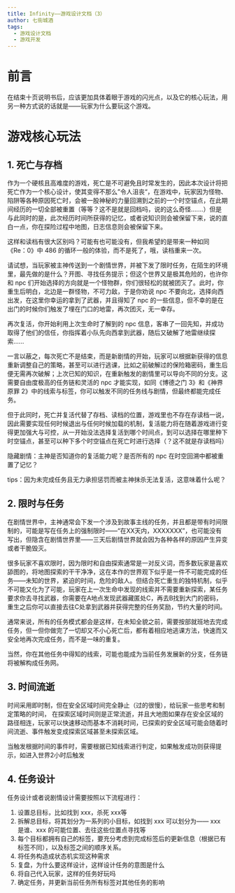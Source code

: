 ```yaml
---
title: Infinity——游戏设计文档（3）
author: 七街城酒
tags:
  - 游戏设计文档
  - 游戏开发
---
```

# 前言

在结束十页说明书后，应该更加具体着眼于游戏的闪光点，以及它的核心玩法，用另一种方式说的话就是——玩家为什么要玩这个游戏。

# 游戏核心玩法
## 1. 死亡与存档

作为一个硬核且高难度的游戏，死亡是不可避免且时常发生的，因此本次设计将把死亡作为一个核心设计，使其变得不那么”令人沮丧“，在游戏中，玩家因为怪物、陷阱等各种原因死亡时，会被一股神秘的力量回溯到之前的一个时空锚点，在此期间经历的一切全部被重置（等等？这不是就是回档吗，说的这么奇怪.......）但是与此同时的是，此次经历时间所获得的记忆，或者说知识则会被保留下来，说的直白一点，你在探险过程中地图，日志信息则会被保留下来。

这样和读档有很大区别吗？可能有也可能没有，但我希望的是带来一种如同《Re：0》中 486 的循环一般的体验，而不是死了，哦，读档重来一次。

请试想，当玩家被主神传送到一个剧情世界，并被下发了限时任务，在陌生的环境里，最先做的是什么？开图、寻找任务提示；但这个世界又是极其危险的，也许你和 npc 们开始选择的方向就是一个怪物群，你们很轻松的就被团灭了。此时，你重生后明白，北边是一群怪物，不可力敌，于是你劝说 npc 不要向北，选择向西出发，在这里你幸运的拿到了武器，并且得知了 npc 的一些信息，但不幸的是在出门的时候你们触发了埋在门口的地雷，再次团灭，无一幸存。

再次复活，你开始利用上次生命时了解到的 npc 信息，客串了一回先知，并成功取得了他们的信任，你指挥着小队先向西拿到武器，随后又破解了地雷继续探索......

一言以蔽之，每次死亡不是结束，而是新剧情的开始，玩家可以根据新获得的信息重新调整自己的策略，甚至可以进行逃课，比如之前破解过的保险箱密码，重生后便无需再次破解；上次已知的知识，在重新触发的剧情里可以导向不同的分支。这需要自由度极高的任务链和灵活的 npc 才能实现，如同《博德之门 3》和《神界原罪 2》中的线索与标签，你可以触发不同的任务线与剧情，但最终都能完成任务。

但于此同时，死亡并复活代替了存档、读档的位置，游戏里也不存在存读档一说，因此需要实现任何时候退出与任何时候加载的机制，复活能力将在随着游戏进行变得更加强大与可控，从一开始没法选择复活到哪个时间点，到可以选择在哪里种下时空锚点，甚至可以种下多个时空锚点在死亡时进行选择（？这不就是存读档吗）

隐藏剧情：主神是否知道你的复活能力呢？是否所有的 npc 在时空回溯中都被重置了记忆？

tips：因为未完成任务且无力承担惩罚而被主神抹杀无法复活，这意味着什么呢？

## 2. 限时与任务

在剧情世界中，主神通常会下发一个涉及到故事主线的任务，并且都是带有时间限制的，可能是写在任务上的强制限时——“在XX天内，XXXXXXX”，也可能没有写出，但隐含在剧情世界里——三天后剧情世界就会因为各种各样的原因产生异变或者干脆毁灭。

很多玩家不喜欢限时，因为限时和自由探索通常是一对反义词，而多数玩家是喜欢舔图的，将地图探索的干干净净，这在本作的世界观下似乎是一件不可能完成的任务——未知的世界，紧迫的时间，危险的敌人。但结合死亡重生的独特机制，似乎不可能又化为了可能，玩家在上一次生命中发现的线索并不需要重新探索，某任务要求你去寻找武器，你需要在A地点发现武器藏匿处C，再去B找到大门的密码，重生之后你可以直接去往C处拿到武器并获得完整的任务奖励，节约大量的时间。

通常来说，所有的任务模式都会是这样，在未知全貌之前，需要按部就班地去完成任务，但一但你做完了一切却又不小心死亡后，都有着相应地逃课方法，快速而又安全地再次完成任务，而不是一味的重复。

当然，你在其他任务中得知的线索，可能也能成为当前任务发展新的分支，任务链将被解构成任务网。

## 3. 时间流逝

时间采用即时制，但在安全区域时间完全静止（过的很慢），给玩家一些思考和制定策略的时间，
在探索区域时间则是正常流逝，并且大地图如果存在安全区域的路径相连，玩家可以快速移动而基本不消耗时间，已探索的安全区域可能会随着时间流逝、事件触发变成探索区域甚至未探索区域。

当触发根据时间的事件时，需要根据已知线索进行判定，如果触发成功则获得提示，如进入世界2小时后触发

## 4. 任务设计

任务设计或者说剧情设计需要按照以下流程进行：
1. 设置总目标，比如找到 xxx，杀死 xxx等
2. 拆解总目标，将其划分为一系列的小目标，如找到 xxx 可以划分为—— xxx 是谁、xxx 的可能位置、去往这些位置点寻找等
3. 每个目标都拥有自己的标签，要充分考虑到完成标签后的更新信息（根据已有标签不同），以及标签之间的顺序关系。
4. 将任务构造成状态机实现这种需求
5. 复盘，为什么要这样设计，这样设计任务的意图是什么
6. 将自己代入玩家，这样的任务好玩吗
7. 确定任务，并更新当前任务所有标签对其他任务的影响
